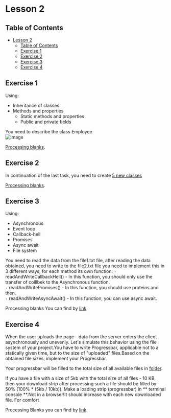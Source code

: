 # Lesson 2

## Table of Contents

- [Lesson 2](#lesson-2)
  - [Table of Contents](#table-of-contents)
  - [Exercise 1](#exercise-1)
  - [Exercise 2](#exercise-2)
  - [Exercise 3](#exercise-3)
  - [Exercise 4](#exercise-4)

## Exercise 1

Using:

- Inheritance of classes
- Methods and properties
  - Static methods and properties
  - Public and private fields

You need to describe the class Employee \
![image](https://user-images.githubusercontent.com/48245816/170902240-ab540276-e2b6-450f-ac32-d11ced7580ea.png)

[Processing blanks](./src/chapter_1/classes.js).

## Exercise 2

In continuation of the last task, you need to create [5 new classes](./src/chapter_1/Hard_classes.md)

[Processing blanks](./src/chapter_1/hard_classes.js).

## Exercise 3

Using:

- Asynchronous
- Event loop
- Callback-hell
- Promises
- Async await
- File system

You need to read the data from the file1.txt file, after reading the data obtained, you need to write to the file2.txt file you need to implement this in 3 different ways, for each method its own function:
`-` readAndWriteCallbackHell() - In this function, you should only use the transfer of colllbek to the Asynchronous function. \
`-` readAndWritePromises() - In this function, you should use proteins and then. \
`-` readAndWriteAsyncAwait() - In this function, you can use async await.

Processing blanks You can find by [link](./src/chapter_2/fsSimple.js).

## Exercise 4

When the user uploads the page - data from the server enters the client asynchronously and unevenly.
Let's simulate this behavior using the file system of your project.You have to write Progressbar, applicable not to a statically given time, but to the size of "uploaded" files.Based on the obtained file sizes, implement your Progressbar.

Your progressbar will be filled to the total size of all available files in [folder](./src/chapter_2/files/fsHard).

If you have a file with a size of 5kb with the total size of all files - 10 KB, then your download strip after processing such a file should be filled by 50% (100% * (5kb / 10kb)).
Make a loading strip (progressbar) in ** terminal console **.Not in a browser!It should increase with each new downloaded file.
For comfort

Processing Blanks you can find by [link](./src/chapter_2/fsHard.js).
